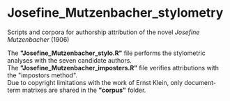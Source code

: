 # Josefine_Mutzenbacher_stylometry
Scripts and corpora for authorship attribution of the novel *Josefine Mutzenbacher* (1906)

The **"Josefine_Mutzenbacher_stylo.R"** file performs the stylometric analyses with the seven candidate authors.\
The **"Josefine_Mutzenbacher_imposters.R"** file verifies attributions with the "impostors method".\
Due to copyright limitations with the work of Ernst Klein, only document-term matrixes are shared in the **"corpus"** folder. 
